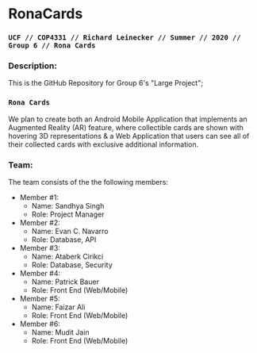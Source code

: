 # RonaCards
### `UCF // COP4331 // Richard Leinecker // Summer // 2020 // Group 6 // Rona Cards`
### Description:
This is the GitHub Repository for Group 6's "Large Project"; 
### `Rona Cards`
We plan to create both an Android Mobile Application that implements an Augmented Reality (AR) feature, where collectible cards are shown with hovering 3D representations & a Web Application that users can see all of their collected cards with exclusive additional information.
### Team:
The team consists of the the following members:
- Member #1:
    - Name: Sandhya Singh
    - Role: Project Manager
- Member #2:
    - Name: Evan C. Navarro
    - Role: Database, API
- Member #3:
    - Name: Ataberk Cirikci
    - Role: Database, Security
- Member #4:
    - Name: Patrick Bauer
    - Role: Front End (Web/Mobile)
- Member #5:
    - Name: Faizar Ali
    - Role: Front End (Web/Mobile)
- Member #6:
    - Name: Mudit Jain
    - Role: Front End (Web/Mobile)
